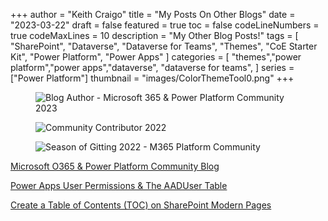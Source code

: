 +++
author = "Keith Craigo"
title = "My Posts On Other Blogs"
date = "2023-03-22"
draft = false
featured = true
toc = false
codeLineNumbers = true
codeMaxLines = 10
description = "My Other Blog Posts!"
tags = [
    "SharePoint",
    "Dataverse",
    "Dataverse for Teams",
    "Themes",
    "CoE Starter Kit",
    "Power Platform",
    "Power Apps"
]
categories = [
    "themes","power platform","power apps","dataverse", "dataverse for teams",
]
series = ["Power Platform"]
thumbnail = "images/ColorThemeTool0.png"
+++

<figure>
    <img src="https://www.credly.com/badges/1f38f9da-ca5e-4e7a-b193-5a5271ff0d15/public_url"
         alt="Blog Author - Microsoft 365 & Power Platform Community 2023">
</figure>

<figure>
    <img src="https://www.credly.com/badges/e2edee9e-b55a-4753-ae73-702dbba090ae/public_url"
         alt="Community Contributor 2022">
</figure>

<figure>
    <img src="https://www.credly.com/badges/4ca97570-1aff-417e-acd0-3fa6589f52bd/public_url"
         alt="Season of Gitting 2022 - M365 Platform Community">
</figure>


[Microsoft O365 & Power Platform Community Blog](https://pnp.github.io/blog/)

[Power Apps User Permissions & The AADUser Table](https://pnp.github.io/blog/post/power-apps-user-permissions-and-aadusers-table/)

[Create a Table of Contents (TOC) on SharePoint Modern Pages](https://pnp.github.io/blog/post/create-a-table-of-contents-on-sharepoint-modern-pages/)